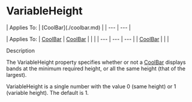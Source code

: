 




<h1 class="heading"><span class="name">VariableHeight</span></h1>
| Applies To: | [CoolBar](./coolbar.md) |
| --- | ---  |

| Applies To: | [CoolBar](./coolbar.md) | [CoolBar](./coolbar.md) |  |  |
| --- | --- | ---  |
| [CoolBar](./coolbar.md) |  |  |


Description


The VariableHeight property specifies whether or not a [CoolBar](./coolbar.md) displays bands at the minimum required height, or all the same height (that of the largest).


VariableHeight is a single number with the value 0 (same height) or 1 (variable height). The default is 1.



